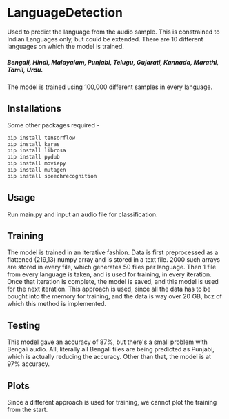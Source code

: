 # LanguageDetection
Used to predict the language from the audio sample. This is constrained to Indian Languages only, but could be extended. 
There are 10 different languages on which the model is trained.
##### Bengali, Hindi, Malayalam, Punjabi, Telugu, Gujarati, Kannada, Marathi, Tamil, Urdu.
The model is trained using 100,000 different samples in every language.

## Installations
Some other packages required - 
```bash
pip install tensorflow
pip install keras
pip install librosa
pip install pydub
pip install moviepy
pip install mutagen
pip install speechrecognition
```
## Usage
Run main.py and input an audio file for classification.

## Training

The model is trained in an iterative fashion. Data is first preprocessed as a flattened (219,13) numpy array and is stored in a text file. 2000 such arrays are stored in every file, which generates 50 files per language.
Then 1 file from every language is taken, and is used for training, in every iteration. Once that iteration is complete, the model is saved, and this model is used
for the next iteration.
This approach is used, since all the data has to be bought into the memory for training, and the data is way over 20 GB, bcz of which this method is implemented.

## Testing
This model gave an accuracy of 87%, but there's a small problem with Bengali audio. All, literally all Bengali files are being predicted as Punjabi, which is actually reducing the accuracy. Other than that, the model is at 97% accuracy. 

## Plots
Since a different approach is used for training, we cannot plot the training from the start.

